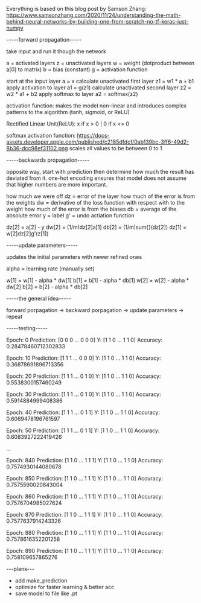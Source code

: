 Everything is based on this blog post by Samson Zhang: https://www.samsonzhang.com/2020/11/24/understanding-the-math-behind-neural-networks-by-building-one-from-scratch-no-tf-keras-just-numpy

-----forward propagation-----

take input and run it though the network

a = activated layers
z = unactivated layers
w = weight (dotproduct between a[0] to matrix)
b = bias (constant)
g = activation function

start at the input layer
a = x
calculate unactivated first layer 
z1 = w1 * a + b1
apply activation to layer
a1 = g(z1)
calculate unactivated second layer
z2 = w2 * a1 + b2
apply softmax to layer
a2 = softmax(z2)

activation function: makes the model non-linear and introduces 
complex patterns to the algorithm (tanh, sigmoid, or ReLU)

Rectified Linear Unit(ReLU): x if x > 0 | 0 if x <= 0

softmax activation function: https://docs-assets.developer.apple.com/published/c2185dfdcf/0ab139bc-3ff6-49d2-8b36-dcc98ef31102.png
scales all values to be between 0 to 1

-----backwards propagation-----

opposite way, start with prediction then
determine how much the result has deviated from it.
one-hot encoding ensures that model does not assume 
that higher numbers are more important.

how much we were off
dz = error of the layer
how much of the error is from the weights
dw = derivative of the loss function with respect with to the weight
how much of the error is from the biases
db = average of the absolute error
y = label
g' = undo actiation function

dz[2] = a[2] - y
dw[2] = (1/m)dz[2]a[1]
db[2] = (1/m)sum{}(dz[2])
dz[1] = w[2]dz[2]g'(z[1])

-----update parameters-----

updates the initial parameters with newer refined ones

alpha = learning rate (manually set)

w[1] = w[1] - alpha * dw[1]
b[1] = b[1] - alpha * db[1]
w[2] = w[2] - alpha * dw[2]
b[2] = b[2] - alpha * db[2]

-----the general idea-----

forward porpagation -> backward porpagation -> update parameters -> repeat

-----testing-----

Epoch: 0
Prediction: [0 0 0 ... 0 0 0] Y: [1 1 0 ... 1 1 0]
Accuracy: 0.28478460712302833

Epoch: 10
Prediction: [1 1 1 ... 0 0 0] Y: [1 1 0 ... 1 1 0]
Accuracy: 0.36878691896713356

Epoch: 20
Prediction: [1 1 1 ... 0 1 0] Y: [1 1 0 ... 1 1 0]
Accuracy: 0.5538300157460249

Epoch: 30
Prediction: [1 1 1 ... 0 1 0] Y: [1 1 0 ... 1 1 0]
Accuracy: 0.5914884999408386

Epoch: 40
Prediction: [1 1 1 ... 0 1 1] Y: [1 1 0 ... 1 1 0]
Accuracy: 0.6069478196761597

Epoch: 50
Prediction: [1 1 1 ... 0 1 1] Y: [1 1 0 ... 1 1 0]
Accuracy: 0.6083927222419426

...

Epoch: 840
Prediction: [1 1 0 ... 1 1 1] Y: [1 1 0 ... 1 1 0]
Accuracy: 0.7574930144080678

Epoch: 850
Prediction: [1 1 0 ... 1 1 1] Y: [1 1 0 ... 1 1 0]
Accuracy: 0.7575590020843004

Epoch: 860
Prediction: [1 1 0 ... 1 1 1] Y: [1 1 0 ... 1 1 0]
Accuracy: 0.7576704985027624

Epoch: 870
Prediction: [1 1 0 ... 1 1 1] Y: [1 1 0 ... 1 1 0]
Accuracy: 0.7577637914243326

Epoch: 880
Prediction: [1 1 0 ... 1 1 1] Y: [1 1 0 ... 1 1 0]
Accuracy: 0.7578616352201258

Epoch: 890
Prediction: [1 1 0 ... 1 1 1] Y: [1 1 0 ... 1 1 0]
Accuracy: 0.758109657865276

---plans---

- add make_prediction
- optimize for faster learning & better acc
- save model to file like .pt